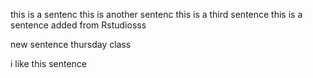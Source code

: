  this is a sentenc
this is another sentenc
this is a third sentence
this is a sentence added from Rstudiosss


new sentence thursday class

i like this sentence
